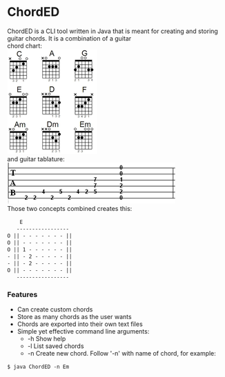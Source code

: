 # ChordED

ChordED is a CLI tool written in Java that is meant for creating and storing guitar chords. It is a combination of a guitar  
chord chart:    
![chart](chart.png)  
and guitar tablature:  
![tab](tab.png)  
Those two concepts combined creates this:  
```
	E  
   -----------------    
O || - - - - - - - ||  
O || - - - - - - - ||    
O || 1 - - - - - - ||  
- || - 2 - - - - - ||       
- || - 2 - - - - - ||  
O || - - - - - - - ||    
   -----------------
```
 ### Features
 * Can create custom chords
 * Store as many chords as the user wants
 * Chords are exported into their own text files
 * Simple yet effective command line arguments:
   * -h Show help
   * -l List saved chords
   * -n Create new chord. Follow '-n' with name of chord, for example: 
```
$ java ChordED -n Em
```
